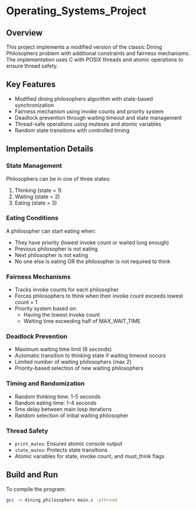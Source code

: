 # Operating_Systems_Project

## Overview
This project implements a modified version of the classic Dining Philosophers problem with additional constraints and fairness mechanisms. The implementation uses C with POSIX threads and atomic operations to ensure thread safety.

## Key Features
- Modified dining philosophers algorithm with state-based synchronization
- Fairness mechanism using invoke counts and priority system
- Deadlock prevention through waiting timeout and state management
- Thread-safe operations using mutexes and atomic variables
- Random state transitions with controlled timing

## Implementation Details

### State Management
Philosophers can be in one of three states:
1. Thinking (state = 1)
2. Waiting (state = 2)
3. Eating (state = 3)

### Eating Conditions
A philosopher can start eating when:
- They have priority (lowest invoke count or waited long enough)
- Previous philosopher is not eating
- Next philosopher is not eating
- No one else is eating OR the philosopher is not required to think

### Fairness Mechanisms
- Tracks invoke counts for each philosopher
- Forces philosophers to think when their invoke count exceeds lowest count + 1
- Priority system based on:
  - Having the lowest invoke count
  - Waiting time exceeding half of MAX_WAIT_TIME

### Deadlock Prevention
- Maximum waiting time limit (6 seconds)
- Automatic transition to thinking state if waiting timeout occurs
- Limited number of waiting philosophers (max 2)
- Priority-based selection of new waiting philosophers

### Timing and Randomization
- Random thinking time: 1-5 seconds
- Random eating time: 1-4 seconds
- 5ms delay between main loop iterations
- Random selection of initial waiting philosopher

### Thread Safety
- `print_mutex`: Ensures atomic console output
- `state_mutex`: Protects state transitions
- Atomic variables for state, invoke count, and must_think flags

## Build and Run
To compile the program:
```bash
gcc -o dining_philosophers main.c -pthread
